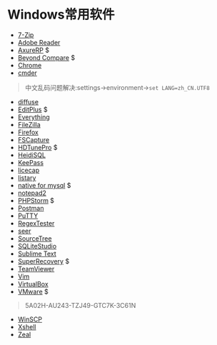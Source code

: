 Windows常用软件
===============

* [7-Zip](http://www.7-zip.org/)
* [Adobe Reader](https://acrobat.adobe.com/us/en/acrobat/pdf-reader.html)
* [AxureRP](https://www.axure.com/) $
* [Beyond Compare](http://www.scootersoftware.com/) $
* [Chrome](http://www.chrome.com/)
* [cmder](http://cmder.net/)
> 中文乱码问题解决:settings->environment->`set LANG=zh_CN.UTF8`
* [diffuse](https://sourceforge.net/projects/diffuse/)
* [EditPlus](https://www.editplus.com/) $
* [Everything](http://www.voidtools.com/)
* [FileZilla](https://filezilla-project.org/)
* [Firefox](http://www.firefox.com.cn/)
* [FSCapture](http://www.fscapture.com/)
* [HDTunePro](http://www.hdtune.com/) $
* [HeidiSQL](https://www.heidisql.com/)
* [KeePass](http://keepass.info/)
* [licecap](http://www.cockos.com/licecap/)
* [listary](http://www.listary.com/)
* [native for mysql](https://www.navicat.com/) $
* [notepad2](http://notepad2.com/)
* [PHPStorm](https://www.jetbrains.com/phpstorm/) $
* [Postman](https://www.getpostman.com/)
* [PuTTY](http://www.putty.org/)
* [RegexTester](http://www.regextester.com/)
* [seer](http://www.1218.io/)
* [SourceTree](https://www.sourcetreeapp.com/)
* [SQLiteStudio](https://sqlitestudio.pl)
* [Sublime Text](http://www.sublimetext.com/)
* [SuperRecovery](http://www.cjhf.net/) $
* [TeamViewer](https://www.teamviewer.com/)
* [Vim](http://www.vim.org/)
* [VirtualBox](https://www.virtualbox.org/)
* [VMware](https://download3.vmware.com/software/wkst/file/VMware-workstation-full-12.5.6-5528349.exe) $
> 5A02H-AU243-TZJ49-GTC7K-3C61N
* [WinSCP](https://winscp.net)
* [Xshell](http://www.netsarang.com/xshell.html)
* [Zeal](https://zealdocs.org/)

